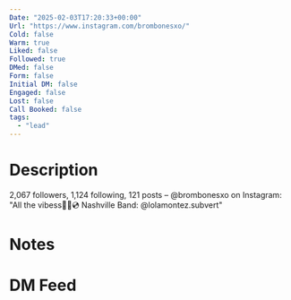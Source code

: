 ```yaml
---
Date: "2025-02-03T17:20:33+00:00"
Url: "https://www.instagram.com/brombonesxo/"
Cold: false
Warm: true
Liked: false
Followed: true
DMed: false
Form: false
Initial DM: false
Engaged: false
Lost: false
Call Booked: false
tags:
  - "lead"
---
```

# Description
2,067 followers, 1,124 following, 121 posts – @brombonesxo on Instagram: "All the vibess🧪💉💿 Nashville
Band: @lolamontez.subvert"
# Notes

# DM Feed